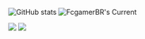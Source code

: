 <!--![dark_repo](https://github-readme-stats.vercel.app/api/pin/?username=FcgamerBR&repo=FcgamerBR&cache_seconds=86400&theme=dark)
![FcgamerBR's GitHub stats](https://github-readme-stats.vercel.app/api?username=FcgamerBR&show_icons=true&hide=contribs,prs&cache_seconds=86700&theme=dark)-->

![GitHub stats](https://github-readme-stats.vercel.app/api?username=FcgamerBR&show_icons=true&theme=transparent&include_all_commits=true&count_private=true)
![FcgamerBR's Current](https://github-readme-streak-stats.herokuapp.com/?user=FcgamerBR&theme=transparent&hide_border=false)

<div> 
  <a href = "mailto:fabricio.craftgamerbr22@gmail.com"><img src="https://img.shields.io/badge/-Gmail-%23333?style=for-the-badge&logo=gmail&logoColor=white" target="_blank"></a>
  <a href="https://www.linkedin.com/in/fabricio-santos-2b5b86236" target="_blank"><img src="https://img.shields.io/badge/-LinkedIn-%230077B5?style=for-the-badge&logo=linkedin&logoColor=white" target="_blank"></a>
</div>
